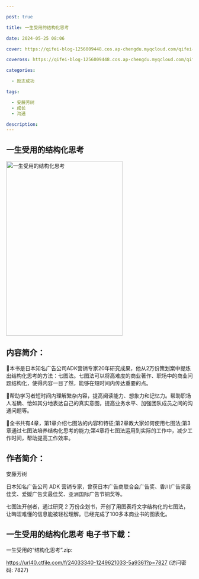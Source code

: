 ```yaml
---

post: true

title: 一生受用的结构化思考

date: 2024-05-25 08:06

cover: https://qifei-blog-1256009448.cos.ap-chengdu.myqcloud.com/qifei-blog/662619a30ea9cb14036775ee.jpg

coveross: https://qifei-blog-1256009448.cos.ap-chengdu.myqcloud.com/qifei-blog/662619a30ea9cb14036775ee.jpg

categories:

  - 励志成功

tags:

  - 安藤芳树
  - 成长
  - 沟通

description:
---
```


## 一生受用的结构化思考
<img alt="一生受用的结构化思考 " class="aligncenter loaded" data-was-processed="true" decoding="async" fetchpriority="high" height="471" src="https://qifei-blog-1256009448.cos.ap-chengdu.myqcloud.com/qifei-blog/662619a30ea9cb14036775ee.jpg" style="cursor: zoom-in;" width="314"/>

## 内容简介：

本书是日本知名广告公司ADK营销专家20年研究成果，他从2万份策划案中提炼出结构化思考的方法：七图法。七图法可以将高难度的商业著作、职场中的商业问题结构化，使得内容一目了然，能够在短时间内传达重要的点。

帮助学习者短时间内理解繁杂内容，提高阅读能力、想象力和记忆力。帮助职场人准确、恰如其分地表达自己的真实意图，提高业务水平、加强团队成员之间的沟通问题等。

全书共有4章，第1章介绍七图法的内容和特征;第2章教大家如何使用七图法;第3章通过七图法培养结构化思考的能力;第4章将七图法运用到实际的工作中，减少工作时间，帮助提高工作效率。

## 作者简介：

安藤芳树

日本知名广告公司 ADK 营销专家，曾获日本广告商联合会广告奖、香川广告奖最佳奖、爱媛广告奖最佳奖、亚洲国际广告节铜奖等。

七图法开创者，通过研究 2 万份企划书，开创了用图表将文字结构化的七图法，让晦涩难懂的信息能被轻松理解。已经完成了100多本商业书的图表化。

## 一生受用的结构化思考 电子书下载：
一生受用的“结构化思考”.zip: 

https://url40.ctfile.com/f/24033340-1249621033-5a9361?p=7827 (访问密码: 7827)

